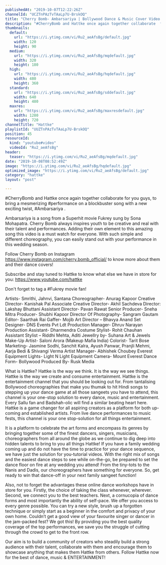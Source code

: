 ```yaml
---
publishedAt: "2019-10-07T12:22:26Z"
channelId: "UCZTnPAzTvTAaLp7U-BrskOQ"
title: "Cherry Bomb- Ambarsariya | Bollywood Dance & Music Cover Video | Hattke"
description: "#CherryBomb and Hattke once again together collaborate  for you guys, to bring a mesmerizing #performance on a blockbuster song with a new exciting twist, #Ambarsariya .\n\nAmbarsariya is a song from a Superhit movie Fukrey sung by Sona Mohapatra.\nCherry Bomb always inspires youth to be creative and real with their talent and performances. Adding their own element to this amazing song this video is a must watch for everyone. With such simple and different choreography, you can easily stand out with your performance in this wedding season.\n\nFollow Cherry Bomb on Instagram https://www.instagram.com/cherry.bomb_official/ to know more about them and their dance covers!\n\nSubscribe and stay tuned to Hattke to know what else we have in store for you: https://www.youtube.com/hattke\n\nDon't forget to tag a #Fukrey movie fan!\n\nArtists- Smrithi, Jahnvi, Santana\nChoreographer- Anurag Kapoor\nCreative Director- Kanishak Pal\nAssociate Creative Director- Akhil Sachdeva\nDirector: Lakshay Bhuttani\nAssistant Director- Pavan Rawat\nSenior Producer- Sneha Mitra\nProducer- Shubhi Kapoor\nDirector Of Photography- Sangram Gautam\nEditor- Saarthak Rai\nGaffer- Mojib\nArt Director – Bhavya Anand\nSet Designer- DNS Events Pvt Ldt\nProduction Manager- Dhruv Narayan\nProduction Assistant- Dharmendra\nCostume Stylist- Rohit Chauhan\nAssistant Stylist – Riddhi Mehta, Aditi\nJewellry by-  Suhana Art & Jewels \nMake-Up Artist- Saloni Arora (Makeup Mafia India)\nColorist- Tarit Bose\nMarketing- Jasmine Sodhi, Sanchit Kalra, Ayush Panwar, Pranjli Mehmi, Aarja Bedi & Shivangi Verma\nArtist Manager- Abhishek Choubey\nEverest Equipment Lights- Light N Light\nEquipment Camera- Mount Everest\nDance Form- Bollywood\nProduced By- Rusk Media\n\nWhat is Hattke? Hattke is the way we think. It is the way we see things. Hattke is the way we create and consume entertainment. Hattke is the entertainment channel that you should be looking out for. From tantalising Bollywood choreographies that make you thumak to hit Hindi songs to stepping up your dance game at all those sangeets you have to attend, this channel is your one-stop solution to every dance, music and entertainment. Every Sallu fan and Badshah-olic will find a similar beating heart here. Hattke is a game changer for all aspiring creators as a platform for both up-coming and established artists. From live dance performances to music fests, this channel is your one stop-solution for all things entertainment.\n\nIt is a platform to celebrate the art forms and encompass its genres by bringing together some of the finest dancers, singers, musicians, choreographers from all around the globe as we continue to dig deep into hidden talents to bring to you all things Hattke! If you have a family wedding coming up and do not have the time to practice for your dance sequence, we have just the solution for you-tutorial videos. With the right mix of songs and the easiest dance steps to see while on-the-go, be prepared to set the dance floor on fire at any wedding you attend! From the tiny-tots to the Nanis and Dadis, our choreographers have something for everyone. So, get ready to win that dance-off in your next family sangeet function! \n\nAlso, not to forget the advantages these online dance workshops have in store for you. Firstly, the choice of taking the class whenever, wherever. Second, we connect you to the best teachers. Next, a cornucopia of dance forms and most importantly the ability of self-pace. We offer you access to every genre possible. You can try a new style, brush up a forgotten technique or simply start as a beginner in the comfort and privacy of your own home. Couldn’t get a good view of your favourite singer or dancer in the jam-packed fest? We got this! By providing you the best quality coverage of the top performances, we save you the struggle of cutting through the crowd to get to the front row. \n\nOur aim is to build a community of creators who steadily build a strong audience with their talent, collaborate with them and encourage them to showcase anything that makes them Hattke from others. \nFollow Hattke now for the best of dance, music & ENTERTAINMENT!"
thumbnails:
  default:
    url: "https://i.ytimg.com/vi/Ru2_aeAfsBg/default.jpg"
    width: 120
    height: 90
  medium:
    url: "https://i.ytimg.com/vi/Ru2_aeAfsBg/mqdefault.jpg"
    width: 320
    height: 180
  high:
    url: "https://i.ytimg.com/vi/Ru2_aeAfsBg/hqdefault.jpg"
    width: 480
    height: 360
  standard:
    url: "https://i.ytimg.com/vi/Ru2_aeAfsBg/sddefault.jpg"
    width: 640
    height: 480
  maxres:
    url: "https://i.ytimg.com/vi/Ru2_aeAfsBg/maxresdefault.jpg"
    width: 1280
    height: 720
channelTitle: "Hattke"
playlistId: "UUZTnPAzTvTAaLp7U-BrskOQ"
position: 45
resourceId:
  kind: "youtube#video"
  videoId: "Ru2_aeAfsBg"
header:
  teaser: "https://i.ytimg.com/vi/Ru2_aeAfsBg/mqdefault.jpg"
date: "2019-10-08T08:52:49Z"
image: "https://i.ytimg.com/vi/Ru2_aeAfsBg/hqdefault.jpg"
optimized_image: "https://i.ytimg.com/vi/Ru2_aeAfsBg/default.jpg"
category: "hattke"
layout: "post"

---
```

#CherryBomb and Hattke once again together collaborate  for you guys, to bring a mesmerizing #performance on a blockbuster song with a new exciting twist, #Ambarsariya .

Ambarsariya is a song from a Superhit movie Fukrey sung by Sona Mohapatra.
Cherry Bomb always inspires youth to be creative and real with their talent and performances. Adding their own element to this amazing song this video is a must watch for everyone. With such simple and different choreography, you can easily stand out with your performance in this wedding season.

Follow Cherry Bomb on Instagram https://www.instagram.com/cherry.bomb_official/ to know more about them and their dance covers!

Subscribe and stay tuned to Hattke to know what else we have in store for you: https://www.youtube.com/hattke

Don't forget to tag a #Fukrey movie fan!

Artists- Smrithi, Jahnvi, Santana
Choreographer- Anurag Kapoor
Creative Director- Kanishak Pal
Associate Creative Director- Akhil Sachdeva
Director: Lakshay Bhuttani
Assistant Director- Pavan Rawat
Senior Producer- Sneha Mitra
Producer- Shubhi Kapoor
Director Of Photography- Sangram Gautam
Editor- Saarthak Rai
Gaffer- Mojib
Art Director – Bhavya Anand
Set Designer- DNS Events Pvt Ldt
Production Manager- Dhruv Narayan
Production Assistant- Dharmendra
Costume Stylist- Rohit Chauhan
Assistant Stylist – Riddhi Mehta, Aditi
Jewellry by-  Suhana Art & Jewels 
Make-Up Artist- Saloni Arora (Makeup Mafia India)
Colorist- Tarit Bose
Marketing- Jasmine Sodhi, Sanchit Kalra, Ayush Panwar, Pranjli Mehmi, Aarja Bedi & Shivangi Verma
Artist Manager- Abhishek Choubey
Everest Equipment Lights- Light N Light
Equipment Camera- Mount Everest
Dance Form- Bollywood
Produced By- Rusk Media

What is Hattke? Hattke is the way we think. It is the way we see things. Hattke is the way we create and consume entertainment. Hattke is the entertainment channel that you should be looking out for. From tantalising Bollywood choreographies that make you thumak to hit Hindi songs to stepping up your dance game at all those sangeets you have to attend, this channel is your one-stop solution to every dance, music and entertainment. Every Sallu fan and Badshah-olic will find a similar beating heart here. Hattke is a game changer for all aspiring creators as a platform for both up-coming and established artists. From live dance performances to music fests, this channel is your one stop-solution for all things entertainment.

It is a platform to celebrate the art forms and encompass its genres by bringing together some of the finest dancers, singers, musicians, choreographers from all around the globe as we continue to dig deep into hidden talents to bring to you all things Hattke! If you have a family wedding coming up and do not have the time to practice for your dance sequence, we have just the solution for you-tutorial videos. With the right mix of songs and the easiest dance steps to see while on-the-go, be prepared to set the dance floor on fire at any wedding you attend! From the tiny-tots to the Nanis and Dadis, our choreographers have something for everyone. So, get ready to win that dance-off in your next family sangeet function! 

Also, not to forget the advantages these online dance workshops have in store for you. Firstly, the choice of taking the class whenever, wherever. Second, we connect you to the best teachers. Next, a cornucopia of dance forms and most importantly the ability of self-pace. We offer you access to every genre possible. You can try a new style, brush up a forgotten technique or simply start as a beginner in the comfort and privacy of your own home. Couldn’t get a good view of your favourite singer or dancer in the jam-packed fest? We got this! By providing you the best quality coverage of the top performances, we save you the struggle of cutting through the crowd to get to the front row. 

Our aim is to build a community of creators who steadily build a strong audience with their talent, collaborate with them and encourage them to showcase anything that makes them Hattke from others. 
Follow Hattke now for the best of dance, music & ENTERTAINMENT!